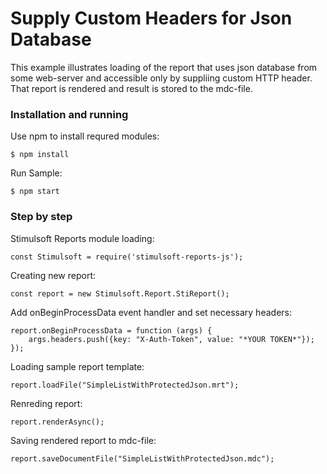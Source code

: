 # Supply Custom Headers for Json Database

This example illustrates loading of the report that uses json database from some web-server and accessible only by suppliing custom HTTP header. That report is rendered and result is stored to the mdc-file.

### Installation and running
Use npm to install requred modules:

    $ npm install
Run Sample:

    $ npm start

### Step by step

Stimulsoft Reports module loading:

    const Stimulsoft = require('stimulsoft-reports-js');

Creating new report:

    const report = new Stimulsoft.Report.StiReport();

Add onBeginProcessData event handler and set necessary headers:

    report.onBeginProcessData = function (args) {
        args.headers.push({key: "X-Auth-Token", value: "*YOUR TOKEN*"});
    });

Loading sample report template:

    report.loadFile("SimpleListWithProtectedJson.mrt");

Renreding report:

    report.renderAsync();

Saving rendered report to mdc-file:

    report.saveDocumentFile("SimpleListWithProtectedJson.mdc");
